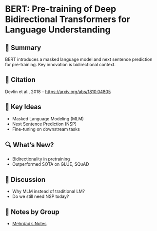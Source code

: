 # BERT: Pre-training of Deep Bidirectional Transformers for Language Understanding

## 📌 Summary
BERT introduces a masked language model and next sentence prediction for pre-training. Key innovation is bidirectional context.

## 📃 Citation
Devlin et al., 2018 – https://arxiv.org/abs/1810.04805

## 🧠 Key Ideas
- Masked Language Modeling (MLM)
- Next Sentence Prediction (NSP)
- Fine-tuning on downstream tasks

## 🔍 What’s New?
- Bidirectionality in pretraining
- Outperformed SOTA on GLUE, SQuAD

## 💬 Discussion
- Why MLM instead of traditional LM?
- Do we still need NSP today?

## 👥 Notes by Group
- [Mehrdad’s Notes](../01-Topics/Transformer/Notes-Mehrdad.md)
